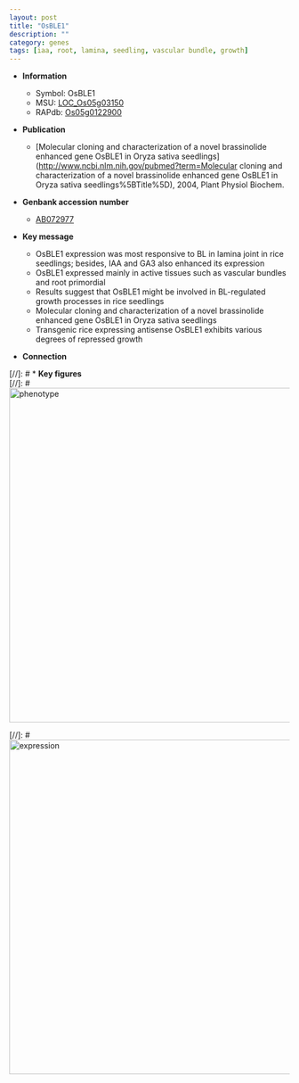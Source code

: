 ```yaml
---
layout: post
title: "OsBLE1"
description: ""
category: genes
tags: [iaa, root, lamina, seedling, vascular bundle, growth]
---
```


* **Information**  
    + Symbol: OsBLE1  
    + MSU: [LOC_Os05g03150](http://rice.plantbiology.msu.edu/cgi-bin/ORF_infopage.cgi?orf=LOC_Os05g03150)  
    + RAPdb: [Os05g0122900](http://rapdb.dna.affrc.go.jp/viewer/gbrowse_details/irgsp1?name=Os05g0122900)  

* **Publication**  
    + [Molecular cloning and characterization of a novel brassinolide enhanced gene OsBLE1 in Oryza sativa seedlings](http://www.ncbi.nlm.nih.gov/pubmed?term=Molecular cloning and characterization of a novel brassinolide enhanced gene OsBLE1 in Oryza sativa seedlings%5BTitle%5D), 2004, Plant Physiol Biochem.

* **Genbank accession number**  
    + [AB072977](http://www.ncbi.nlm.nih.gov/nuccore/AB072977)

* **Key message**  
    + OsBLE1 expression was most responsive to BL in lamina joint in rice seedlings; besides, IAA and GA3 also enhanced its expression
    + OsBLE1 expressed mainly in active tissues such as vascular bundles and root primordial
    + Results suggest that OsBLE1 might be involved in BL-regulated growth processes in rice seedlings
    + Molecular cloning and characterization of a novel brassinolide enhanced gene OsBLE1 in Oryza sativa seedlings
    + Transgenic rice expressing antisense OsBLE1 exhibits various degrees of repressed growth

* **Connection**  

[//]: # * **Key figures**  
[//]: # <img src="http://funRiceGenes.github.io/images/OsBLE1.pheno.png" alt="phenotype"  style="width: 600px;"/>

[//]: # <img src="http://funRiceGenes.github.io/images/OsBLE1.exp.png" alt="expression"  style="width: 600px;"/>


